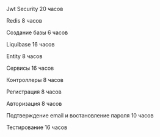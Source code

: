 Jwt Security 20 часов

Redis 8 часов

Создание базы 6 часов

Liquibase 16 часов

Entity 8 часов

Сервисы 16 часов

Контроллеры 8 часов

Регистрация 8 часов

Авторизация 8 часов

Подтверждение email и востановление пароля 10 часов

Тестирование 16 часов
